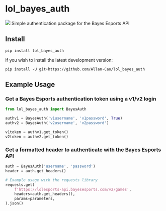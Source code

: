 # lol_bayes_auth
![](https://github.com/Allan-Cao/lol_bayes_auth/actions/workflows/python-app.yml/badge.svg)
Simple authentication package for the Bayes Esports API

## Install
```
pip install lol_bayes_auth
```

If you wish to install the latest development version:
```
pip install -U git+https://github.com/Allan-Cao/lol_bayes_auth
```

## Example Usage

### Get a Bayes Esports authentication token using a v1/v2 login

````python
from lol_bayes_auth import BayesAuth

authv1 = BayesAuth('v1username', 'v1password', True)
authv2 = BayesAuth('v2username', 'v2password')

v1token = authv1.get_token()
v2token = authv2.get_token()
````

### Get a formatted header to authenticate with the Bayes Esports API

````python
auth = BayesAuth('username', 'password')
header = auth.get_headers()

# Example usage with the requests library
requests.get(
    f'https://lolesports-api.bayesesports.com/v2/games',
    headers=auth.get_headers(),
    params=parameters,
).json()
````